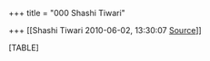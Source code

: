 +++
title = "000 Shashi Tiwari"

+++
[[Shashi Tiwari	2010-06-02, 13:30:07 [Source](https://groups.google.com/g/bvparishat/c/ZExFLYFOhwQ)]]



[TABLE]

  

